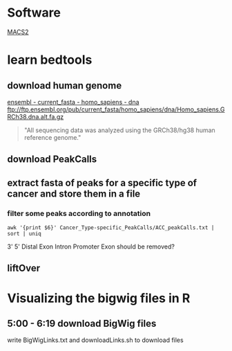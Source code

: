# Software
[MACS2](https://www.ncbi.nlm.nih.gov/pmc/articles/PMC3868217/)

# learn bedtools
## download human genome 
[ensembl - current_fasta - homo_sapiens - dna](ftp://ftp.ensembl.org/pub/current_fasta/homo_sapiens/dna/)
ftp://ftp.ensembl.org/pub/current_fasta/homo_sapiens/dna/Homo_sapiens.GRCh38.dna.alt.fa.gz
> "All sequencing data was analyzed using the GRCh38/hg38 human reference genome."
## download PeakCalls
## extract fasta of peaks for a specific type of cancer and store them in a file
### filter some peaks according to annotation
```
awk '{print $6}' Cancer_Type-specific_PeakCalls/ACC_peakCalls.txt | sort | uniq
```
3'
5'
Distal
Exon
Intron
Promoter
Exon should be removed?
## liftOver

# Visualizing the bigwig files in R
## 5:00 - 6:19 download BigWig files
write BigWigLinks.txt and downloadLinks.sh to download files

<!--stackedit_data:
eyJoaXN0b3J5IjpbMTExMjkyNzc3MiwtMTIzMTA5NTkzMiwxOD
IxNTY4ODM3LC0xNzI1Mjc4MTgsLTU0Mjk0NTE5OCwtMTU1NDY1
ODYwOSw4NDIxMDQxNjgsLTcxOTA5ODIxMiw3Mjg3NzgxMzgsLT
IwNDE2NDIxMjcsLTE5NjA0NDA1NzUsNTcxMjMxODMyXX0=
-->